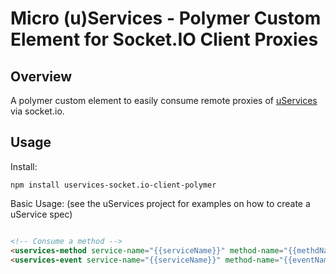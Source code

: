Micro (u)Services - Polymer Custom Element for Socket.IO Client Proxies
==

Overview
--
A polymer custom element to easily consume remote proxies of [uServices](https://github.com/christyharagan/uservices) via socket.io.

Usage
--

Install:
```
npm install uservices-socket.io-client-polymer
```

Basic Usage: (see the uServices project for examples on how to create a uService spec)

```Html

<!-- Consume a method -->
<uservices-method service-name="{{serviceName}}" method-name="{{methdName}}" args="{{methodArgs}}" result="{{methodResults}}"></uservices-inject>
<uservices-event service-name="{{serviceName}}" method-name="{{eventName}}" args="{{eventArgs}}" result="{{eventUpdates}}"></uservices-inject>

```
